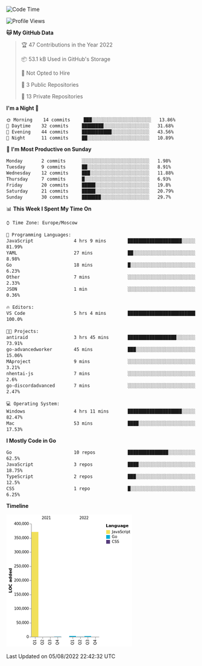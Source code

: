 <!--START_SECTION:waka-->
![Code Time](http://img.shields.io/badge/Code%20Time-398%20hrs%2053%20mins-blue)

![Profile Views](http://img.shields.io/badge/Profile%20Views-0-blue)

**🐱 My GitHub Data** 

> 🏆 47 Contributions in the Year 2022
 > 
> 📦 53.1 kB Used in GitHub's Storage 
 > 
> 🚫 Not Opted to Hire
 > 
> 📜 3 Public Repositories 
 > 
> 🔑 13 Private Repositories  
 > 
**I'm a Night 🦉** 

```text
🌞 Morning    14 commits     ███░░░░░░░░░░░░░░░░░░░░░░   13.86% 
🌆 Daytime    32 commits     ████████░░░░░░░░░░░░░░░░░   31.68% 
🌃 Evening    44 commits     ███████████░░░░░░░░░░░░░░   43.56% 
🌙 Night      11 commits     ██░░░░░░░░░░░░░░░░░░░░░░░   10.89%

```
📅 **I'm Most Productive on Sunday** 

```text
Monday       2 commits      ░░░░░░░░░░░░░░░░░░░░░░░░░   1.98% 
Tuesday      9 commits      ██░░░░░░░░░░░░░░░░░░░░░░░   8.91% 
Wednesday    12 commits     ███░░░░░░░░░░░░░░░░░░░░░░   11.88% 
Thursday     7 commits      █░░░░░░░░░░░░░░░░░░░░░░░░   6.93% 
Friday       20 commits     █████░░░░░░░░░░░░░░░░░░░░   19.8% 
Saturday     21 commits     █████░░░░░░░░░░░░░░░░░░░░   20.79% 
Sunday       30 commits     ███████░░░░░░░░░░░░░░░░░░   29.7%

```


📊 **This Week I Spent My Time On** 

```text
⌚︎ Time Zone: Europe/Moscow

💬 Programming Languages: 
JavaScript               4 hrs 9 mins        ████████████████████░░░░░   81.99% 
YAML                     27 mins             ██░░░░░░░░░░░░░░░░░░░░░░░   8.98% 
Go                       18 mins             █░░░░░░░░░░░░░░░░░░░░░░░░   6.23% 
Other                    7 mins              ░░░░░░░░░░░░░░░░░░░░░░░░░   2.33% 
JSON                     1 min               ░░░░░░░░░░░░░░░░░░░░░░░░░   0.36%

🔥 Editors: 
VS Code                  5 hrs 4 mins        █████████████████████████   100.0%

🐱‍💻 Projects: 
antiraid                 3 hrs 45 mins       ██████████████████░░░░░░░   73.91% 
go-advancedworker        45 mins             ███░░░░░░░░░░░░░░░░░░░░░░   15.06% 
MAproject                9 mins              ░░░░░░░░░░░░░░░░░░░░░░░░░   3.21% 
nhentai-js               7 mins              ░░░░░░░░░░░░░░░░░░░░░░░░░   2.6% 
go-discordadvanced       7 mins              ░░░░░░░░░░░░░░░░░░░░░░░░░   2.47%

💻 Operating System: 
Windows                  4 hrs 11 mins       ████████████████████░░░░░   82.47% 
Mac                      53 mins             ████░░░░░░░░░░░░░░░░░░░░░   17.53%

```

**I Mostly Code in Go** 

```text
Go                       10 repos            ███████████████░░░░░░░░░░   62.5% 
JavaScript               3 repos             ████░░░░░░░░░░░░░░░░░░░░░   18.75% 
TypeScript               2 repos             ███░░░░░░░░░░░░░░░░░░░░░░   12.5% 
CSS                      1 repo              █░░░░░░░░░░░░░░░░░░░░░░░░   6.25%

```


**Timeline**

![Chart not found](https://raw.githubusercontent.com/jeezft/jeezft/main/charts/bar_graph.png) 


 Last Updated on 05/08/2022 22:42:32 UTC
<!--END_SECTION:waka-->
